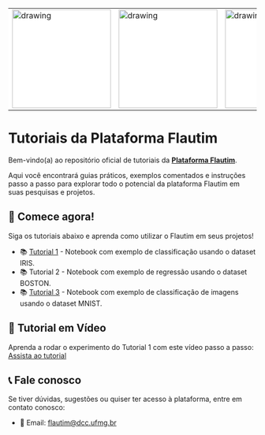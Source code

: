 <table style="margin: auto; background-color: white;">
    <tr>
      <td style="background-color: white;">
        <img src='https://drive.google.com/uc?export=view&id=1lgflViz1uefcvVW1iI57haB4M1bKsZtp' alt="drawing" width="200" />
      </td>
      <td style="background-color: white;">
        <img src='https://drive.google.com/uc?export=view&id=1R6PphT9jmd2vikODFPf6cW54QtZ29o2a' alt="drawing" width="200" />
      </td>
      <td style="background-color: white;">
        <img src='https://drive.google.com/uc?export=view&id=1lgflViz1uefcvVW1iI57haB4M1bKsZtp' alt="drawing" width="200" />
      </td>
      <td style="background-color: white;">
        <img src='https://drive.google.com/uc?export=view&id=1R6PphT9jmd2vikODFPf6cW54QtZ29o2a' alt="drawing" width="200" />
      </td>
      <td style="background-color: white;">
        <img src='https://drive.google.com/uc?export=view&id=1lgflViz1uefcvVW1iI57haB4M1bKsZtp' alt="drawing" width="200" />
      </td>
      <td style="background-color: white;">
        <img src='https://drive.google.com/uc?export=view&id=1R6PphT9jmd2vikODFPf6cW54QtZ29o2a' alt="drawing" width="200" />
      </td>
      <td style="background-color: white;">
        <img src='https://drive.google.com/uc?export=view&id=1lgflViz1uefcvVW1iI57haB4M1bKsZtp' alt="drawing" width="200" />
      </td>
    </tr>
</table>

# Tutoriais da Plataforma Flautim

Bem-vindo(a) ao repositório oficial de tutoriais da **[Plataforma Flautim](http://flautim.futurelab.dcc.ufmg.br/)**.

Aqui você encontrará guias práticos, exemplos comentados e instruções passo a passo para explorar todo o potencial da plataforma Flautim em suas pesquisas e projetos.

## 🚀 Comece agora!

Siga os tutoriais abaixo e aprenda como utilizar o Flautim em seus projetos!

- 📚 [Tutorial 1](https://github.com/FutureLab-DCC/flautim_tutoriais/blob/main/TUTORIAL_1.ipynb) - Notebook com exemplo de classificação usando o dataset IRIS.
- 📚 Tutorial 2 - Notebook com exemplo de regressão usando o dataset BOSTON.
- 📚 [Tutorial 3](https://github.com/FutureLab-DCC/flautim_tutoriais/blob/main/TUTORIAL_3.ipynb) - Notebook com exemplo de classificação de imagens usando o dataset MNIST.

## 🎥 Tutorial em Vídeo

Aprenda a rodar o experimento do Tutorial 1 com este vídeo passo a passo: [Assista ao tutorial](https://drive.google.com/file/d/1eC0CnIzZ-pKLTM6M9QvOmdZlBghjyL9J/view?usp=drive_link)


## 📞 Fale conosco

Se tiver dúvidas, sugestões ou quiser ter acesso à plataforma, entre em contato conosco:

- 💬 Email: flautim@dcc.ufmg.br

